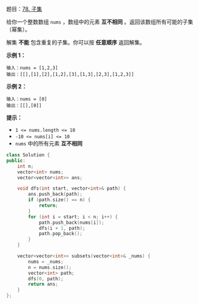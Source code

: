 题目：[78. 子集](https://leetcode.cn/problems/subsets/)

给你一个整数数组 `nums` ，数组中的元素 **互不相同** 。返回该数组所有可能的子集（幂集）。

解集 **不能** 包含重复的子集。你可以按 **任意顺序** 返回解集。

**示例 1：**

```
输入：nums = [1,2,3]
输出：[[],[1],[2],[1,2],[3],[1,3],[2,3],[1,2,3]]
```

**示例 2：**

```
输入：nums = [0]
输出：[[],[0]]
```

**提示：**

- `1 <= nums.length <= 10`
- `-10 <= nums[i] <= 10`
- `nums` 中的所有元素 **互不相同**

```c++
class Solution {
public:
    int n;
    vector<int> nums;
    vector<vector<int>> ans;

    void dfs(int start, vector<int>& path) {
        ans.push_back(path);
        if (path.size() == n) {
            return;
        }
        for (int i = start; i < n; i++) {
            path.push_back(nums[i]);
            dfs(i + 1, path);
            path.pop_back();
        }
    }

    vector<vector<int>> subsets(vector<int>& _nums) {
        nums = _nums;
        n = nums.size();
        vector<int> path;
        dfs(0, path);
        return ans;
    }
};
```



